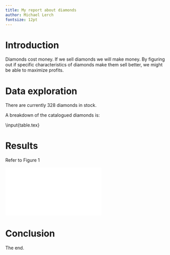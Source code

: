 ```yaml
---
title: My report about diamonds
author: Michael Lerch
fontsize: 12pt
---
```


Introduction
============

Diamonds cost money.
If we sell diamonds we will make money.
By figuring out if specific characteristics of diamonds make them sell better,
we might be able to maximize profits.


Data exploration
================

There are currently 328 diamonds in stock.

A breakdown of the catalogued diamonds is:

\input{table.tex}


Results
=======

Refer to Figure 1

![Data and model fit](./figure.pdf)


Conclusion
==========

The end.

